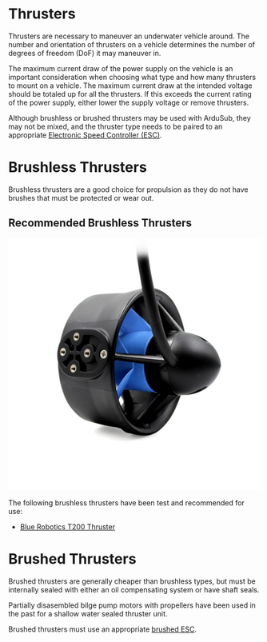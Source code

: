 # Thrusters

Thrusters are necessary to maneuver an underwater vehicle around. The number and orientation of thrusters on a vehicle determines the number of degrees of freedom (DoF) it may maneuver in.

The maximum current draw of the power supply on the vehicle is an  important consideration when choosing what type and how many thrusters to mount on a vehicle. The maximum current draw at the intended voltage should be totaled up for all the thrusters. If this exceeds the current rating of the power supply, either lower the supply voltage or remove thrusters.

Although brushless or brushed thrusters may be used with ArduSub, they may not be mixed, and the thruster type needs to be paired to an appropriate [Electronic Speed Controller (ESC)](/introduction/hardware-options/required-hardware/escs.md).

# Brushless Thrusters

Brushless thrusters are a good choice for propulsion as they do not have brushes that must be protected or wear out. 

## Recommended Brushless Thrusters

<img src="/images/hardware/t200.jpg" class="img-responsive img-center" style="max-height:600px;">

The following brushless thrusters have been test and recommended for use:

* [Blue Robotics T200 Thruster](https://bluerobotics.com/store/thrusters/t100-t200-thrusters/t200-thruster-r2-rp/)

# Brushed Thrusters

Brushed thrusters are generally cheaper than brushless types, but must be internally sealed with either an oil compensating system or have shaft seals.

Partially disasembled bilge pump motors with propellers have been used in the past for a shallow water sealed thruster unit.

Brushed thrusters must use an appropriate [brushed ESC](/introduction/hardware-options/required-hardware/escs.md#brushed-escs).
